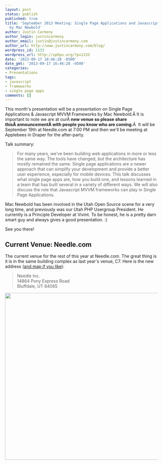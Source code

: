 ```yaml
---
layout: post
status: publish
published: true
title: 'September 2013 Meeting: Single Page Applications and Javascript MVVM Frameworks
  by Mac Newbold'
author: Justin Carmony
author_login: justincarmony
author_email: justin@justincarmony.com
author_url: http://www.justincarmony.com/blog/
wordpress_id: 1133
wordpress_url: http://uphpu.org/?p=1133
date: '2013-09-17 10:46:28 -0500'
date_gmt: '2013-09-17 16:46:28 -0500'
categories:
- Presentations
tags:
- javascript
- frameworks
- single page apps
comments: []
---
```

<p>This month's presentation will be a presentation on Single Page Applications &amp; Javascript MVVM Frameworks by Mac Newbold.Â It is important to note we are at ourÂ <strong>new venue so please share thisÂ announcementÂ with people you know who are coming.</strong>Â  It will be September 19th at Needle.com at 7:00 PM and then we'll be meeting at Applebees in Draper for the after-party.</p>
<p>Talk summary: </p>
<blockquote><p>
For many years, we've been building web applications in more or less the same way. The tools have changed, but the architecture has mostly remained the same. Single page applications are a newer approach that can simplify your development and provide a better user experience, especially for mobile devices. This talk discusses what single page apps are, how you build one, and lessons learned in a team that has built several in a variety of different ways. We will also discuss the role that Javascript MVVM frameworks can play in Single Page Applications.
</p></blockquote>
<p>Mac Newbold has been involved in the Utah Open Source scene for a very long time, and previously was our Utah PHP Usergroup President. He currently is a Principle Developer at Vivint. To be honest, he is a pretty darn smart guy and always gives a good presentation. :) </p>
<p>See you there!</p>
<h2>Current Venue: Needle.com</h2>
<p>The current venue for the rest of this year at Needle.com. The great thing is it is in the same building complex as last year's venue, C7. Here is the new address (<a href="http://www.needle.com/contact.html">and map if you like</a>):</p>
<blockquote><p>Needle Inc.<br />
14864 Pony Express Road<br />
Bluffdale, UT 84065</p></blockquote>
<p><img class="alignnone" alt="" src="http://df7xs8p1yjitw.cloudfront.net/partners/needle/site/contact-directions.jpg" width="600" height="550" /></p>

